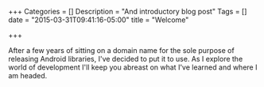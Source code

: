 +++
Categories = []
Description = "And introductory blog post"
Tags = []
date = "2015-03-31T09:41:16-05:00"
title = "Welcome"

+++

After a few years of sitting on a domain name for the sole purpose of releasing
Android libraries, I've decided to put it to use.  As I explore the world of
development I'll keep you abreast on what I've learned and where I am headed.
